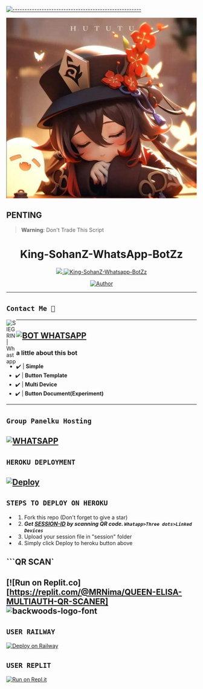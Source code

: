 [![-----------------------------------------------------](https://raw.githubusercontent.com/andreasbm/readme/master/assets/lines/colored.png)](#table-of-contents)
<p align="center">
    <a href="https://ibb.co/N6NMDtn"><img src="sohan.jpg" alt="01" border="0" /></a>
</p>

## PENTING

> **Warning**: Don't Trade This Script

<h1 align="center">King-SohanZ-WhatsApp-BotZz</h1>
<p align="center">
  <a href="https://github.com/SohanMatheesha44/King-SohanZ-WhatsApp-BotZz"><img src="http://readme-typing-svg.herokuapp.com?color=FFFFFF&center=true&vCenter=true&multiline=false&lines=King+SohanZ+Multi+Device;Base+WhatsApp+BotZz+By+Sohan+Matheesha>
</p>

<p align="center">
 <a href="#"><img title="King-SohanZ-Whatsapp-BotZz" src="https://img.shields.io/badge/Whatshapp BOT-green?colorA=%23ff0000&colorB=%23017e40&style=for-the-badge"></a>
</p>
<p align="center">
<a href="https://github.com/SohanMatheesha44"><img title="Author" src="https://img.shields.io/badge/Author-Sohan Matheesha-green.svg?style=for-the-badge&logo=github"></a>

---------

## ```Contact Me 💌``` 
  <a href="https://wa.me/94757962326">
    <img align="left" alt="SIEGRIN | Whastapp" width="26px" src="https://github.com/siegrin/siegrin/blob/main/Assets/Whatsapp.svg" />
 
---------

[![BOT WHATSAPP](https://img.shields.io/badge/WhatsApp%20BOT-25D366?style=for-the-badge&logo=whatsapp&logoColor=white)](https://wa.me/94757962326) 
---------

### a little about this bot
- ✔️ | **Simple** 
- ✔️ | **Button Template** 
- ✔️ | **Multi Device** 
- ✔️ | **Button Document(Experiment)** 
---------

## ``Group Panelku Hosting``
[![WHATSAPP](https://img.shields.io/badge/Groups%20Panel-25D366?style=for-the-badge&logo=whatsapp&logoColor=white)](https://chat.whatdkoddk5oWzpg24mmg9D9zw5Y) 
---------

## ```HEROKU DEPLOYMENT```

[![Deploy](https://www.herokucdn.com/deploy/button.svg)](https://heroku.com/deploy?template=https://github.com/SohanMatheesha44/SohanZ-WhatsApp-BotZz) 
---------

## ```STEPS TO DEPLOY ON HEROKU```

- 1. Fork this repo (Don't forget to give a star)
- 2. ***Get [SESSION-ID](https://scanner.xsx.repl.co) by scanning QR code. `Whatapp>Three dots>Linked Devices`***
- 3. Upload your session file in "session" folder
- 4. Simply click Deploy to heroku button above

## ```QR SCAN`
[![Run on Replit.co] [https://replit.com/@MRNima/QUEEN-ELISA-MULTIAUTH-QR-SCANER] 
<img src="https://fontmeme.com/permalink/220116/0c42dc0b64931810388ba399da55e927.png" alt="backwoods-logo-font" border="0"></a>  
---------

## ```USER RAILWAY```

[![Deploy on Railway](https://railway.app/button.svg)](https://railway.app)

## ```USER REPLIT```
[![Run on Repl.it](https://repl.it/badge/github/SohanMatheesha44/King-SohanZ-WhatsApp-BotZz)](https://repl.it/github.com/SohanMatheesha44/King-SohanZ-WhatsApp-BotZz) 
